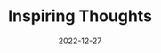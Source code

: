 ---
slug: thought-for-the-day
title: "Inspiring Thoughts"
date: 2022-12-27
excerpt: 'Keep asking questions till you get satisfactory answers.'
tags: [Inspiration, Motivation, Quotes, Thoughts]
---
